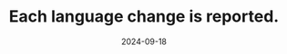 ---
N: '127'
Rubrique: Internationalisation
title: Each language change is reported.
abstract: 
categories: [" Internationalisation"]
agrege: O4127-E038
opquast: '4 127'
indiceebook: '38'
description: "Rule n° 038"
before: "037"
weight: "038"
after: "039"
actif: '1'
layout: rules
date: 2024-09-18
tags: ["", ""]
objectif: ["", ""]
Meo: [""]
Controle: [""
]
epubcheck: 
ace: 
humancheck: true
Source: ["Opquast"]
Referentiel: [""]
steps: ["", ""]
---